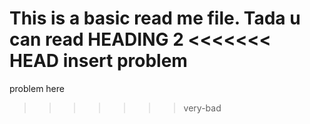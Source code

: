 This is a basic read me file.
Tada u can read
HEADING 2
<<<<<<< HEAD
insert problem
=======
problem here
>>>>>>> very-bad
